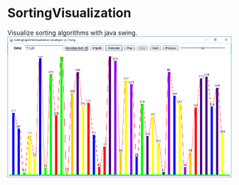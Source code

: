 # SortingVisualization
Visualize sorting algorithms with java swing.
![alt text](https://github.com/jvjspy/SortingVisualization/blob/master/SortingAlgorithmsVisualization/Capture.PNG)
